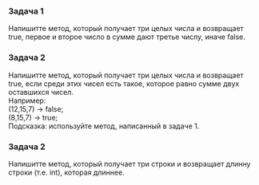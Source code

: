 ### Задача 1
Напишитте метод, который получает три целых числа и возвращает true, первое и второе число в сумме дают третье числу, иначе false.  


### Задача 2
Напишитте метод, который получает три целых числа и возвращает true, если среди этих чисел есть такое, которое равно сумме двух оставшихся чисел.  
Например:  
(12,15,7) -> false;  
(8,15,7) -> true;  
Подсказка: используйте метод, написанный в задаче 1.  

### Задача 2
Напишитте метод, который получает три строки и возвращает длинну строки (т.е. int), которая длиннее.  
